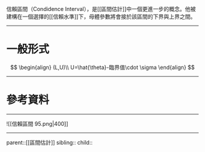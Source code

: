 信賴區間（Condidence Interval），是[[區間估計]]中一個更進一步的概念。他被建構在一個選擇的[[信賴水準]]下，母體參數將會接於該區間的下界與上界之間。
- - -
# 一般形式
$$
\begin{align}
(L,U)\\
U=\hat{\theta}-臨界值\cdot \sigma
\end{align}
$$

- - -
# 參考資料
- - -
![[信賴區間 95.png|400]]

- - -
parent::[[區間估計]]
sibling::
child::